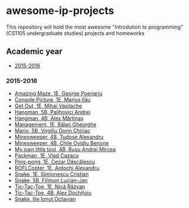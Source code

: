 # awesome-ip-projects
This repository will hold the most awesome "Introdution to programming" (CS1105 undergraduate studies) projects and homeworks


## Academic year

- [2015-2016](#2015-2016)

### 2015-2016

- [Amazing Maze, 1E, George Poenariu](https://github.com/info-uaic/IP_2015-2016_Amazing-Maze)
- [Console Picture, 1E, Marius Ilău](https://github.com/info-uaic/IP_2015-2016_ConsolePicture)
- [Get Out, 1E, Mihai Vasilache](https://github.com/info-uaic/IP_2015-2016_GetOut)
- [Hangman, 5B, Palihovici Andrei]()
- [Hangman, 4B, Alex Mărtinaș](https://github.com/info-uaic/IP_2015-2016_Hangman_2)
- [Management, 1E, Bălan Gheorghe](https://github.com/info-uaic/IP_2015-2016_Management-1)
- [Mario, 5B, Virgiliu Dorin Chiriac]()
- [Minesweeper, 4B, Tudose Alexandru](https://github.com/info-uaic/IP_2015-2016_Minesweeper_2)
- [Minesweeper, 4B, Chile Ovidiu Benone](https://github.com/info-uaic/IP_2015-2016_Minesweeper_1)
- [My own little tool, 4B, Rusu Andrei Mircea]()
- [Packman, 1E, Vlad Cazacu]()
- [Ping-pong, 1E, Cezar Dăscălescu]()
- [ROFLCopter, 1E, Antochi Alexandru](https://github.com/info-uaic/IP_2015-2016_ROFL-Copter)
- [Snake, 1E, Simionescu Cristian](https://github.com/info-uaic/IP_2015-2016_Snake)
- [Snake, 5B, Filimon Lucian-Jan](https://github.com/info-uaic/IP_2015-2016_Snake_2)
- [Tic-Tac-Toe, 1E, Nică Răzvan]()
- [Tic-Tac-Toe, 4B, Alex Dochițoiu](https://github.com/info-uaic/IP_2015-2016_Tic-Tac-Toe-2)
- [Snake, Ilie Ionuț Octavian](https://github.com/info-uaic/IP_2015-2016_Snake_3)
